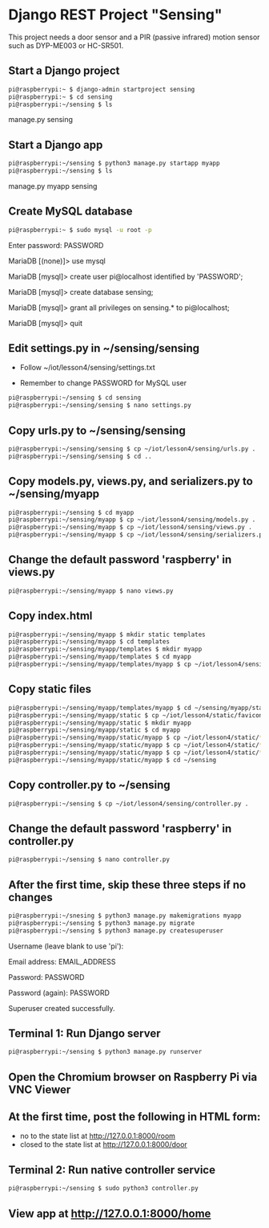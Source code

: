 # Django REST Project "Sensing"

This project needs a door sensor and a PIR (passive infrared) motion sensor such as DYP-ME003 or HC-SR501.

## Start a Django project
```sh
pi@raspberrypi:~ $ django-admin startproject sensing
pi@raspberrypi:~ $ cd sensing
pi@raspberrypi:~/sensing $ ls
```
manage.py  sensing

## Start a Django app
```sh
pi@raspberrypi:~/sensing $ python3 manage.py startapp myapp
pi@raspberrypi:~/sensing $ ls
```
manage.py  myapp  sensing

## Create MySQL database
```sh
pi@raspberrypi:~ $ sudo mysql -u root -p
```
Enter password: PASSWORD

MariaDB [(none)]> use mysql

MariaDB [mysql]> create user pi@localhost identified by 'PASSWORD';

MariaDB [mysql]> create database sensing;

MariaDB [mysql]> grant all privileges on sensing.* to pi@localhost;

MariaDB [mysql]> quit

## Edit settings.py in ~/sensing/sensing

* Follow ~/iot/lesson4/sensing/settings.txt

* Remember to change PASSWORD for MySQL user
```sh
pi@raspberrypi:~/sensing $ cd sensing
pi@raspberrypi:~/sensing/sensing $ nano settings.py
```
## Copy urls.py to ~/sensing/sensing
```sh
pi@raspberrypi:~/sensing/sensing $ cp ~/iot/lesson4/sensing/urls.py .
pi@raspberrypi:~/sensing/sensing $ cd ..
```
## Copy models.py, views.py, and serializers.py to ~/sensing/myapp
```sh
pi@raspberrypi:~/sensing $ cd myapp
pi@raspberrypi:~/sensing/myapp $ cp ~/iot/lesson4/sensing/models.py .
pi@raspberrypi:~/sensing/myapp $ cp ~/iot/lesson4/sensing/views.py .
pi@raspberrypi:~/sensing/myapp $ cp ~/iot/lesson4/sensing/serializers.py .
```
## Change the default password 'raspberry' in views.py
```sh
pi@raspberrypi:~/sensing/myapp $ nano views.py
```
## Copy index.html
```sh
pi@raspberrypi:~/sensing/myapp $ mkdir static templates
pi@raspberrypi:~/sensing/myapp $ cd templates
pi@raspberrypi:~/sensing/myapp/templates $ mkdir myapp
pi@raspberrypi:~/sensing/myapp/templates $ cd myapp
pi@raspberrypi:~/sensing/myapp/templates/myapp $ cp ~/iot/lesson4/sensing/index.html .
```
## Copy static files
```sh
pi@raspberrypi:~/sensing/myapp/templates/myapp $ cd ~/sensing/myapp/static
pi@raspberrypi:~/sensing/myapp/static $ cp ~/iot/lesson4/static/favicon.ico .
pi@raspberrypi:~/sensing/myapp/static $ mkdir myapp
pi@raspberrypi:~/sensing/myapp/static $ cd myapp
pi@raspberrypi:~/sensing/myapp/static/myapp $ cp ~/iot/lesson4/static/*css .
pi@raspberrypi:~/sensing/myapp/static/myapp $ cp ~/iot/lesson4/static/*js .
pi@raspberrypi:~/sensing/myapp/static/myapp $ cp ~/iot/lesson4/static/*png .
pi@raspberrypi:~/sensing/myapp/static/myapp $ cd ~/sensing
```
## Copy controller.py to ~/sensing
```sh
pi@raspberrypi:~/sensing $ cp ~/iot/lesson4/sensing/controller.py .
```
## Change the default password 'raspberry' in controller.py
```sh
pi@raspberrypi:~/sensing $ nano controller.py
```
## After the first time, skip these three steps if no changes
```sh
pi@raspberrypi:~/snesing $ python3 manage.py makemigrations myapp
pi@raspberrypi:~/sensing $ python3 manage.py migrate
pi@raspberrypi:~/sensing $ python3 manage.py createsuperuser
```
Username (leave blank to use 'pi'):

Email address: EMAIL_ADDRESS

Password: PASSWORD

Password (again): PASSWORD

Superuser created successfully.

## Terminal 1: Run Django server
```sh
pi@raspberrypi:~/sensing $ python3 manage.py runserver
```
## Open the Chromium browser on Raspberry Pi via VNC Viewer

## At the first time, post the following in HTML form:

* no to the state list at http://127.0.0.1:8000/room
* closed to the state list at http://127.0.0.1:8000/door

## Terminal 2: Run native controller service
```sh
pi@raspberrypi:~/sensing $ sudo python3 controller.py
```
## View app at http://127.0.0.1:8000/home

